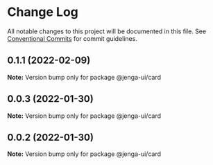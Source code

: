 # Change Log

All notable changes to this project will be documented in this file.
See [Conventional Commits](https://conventionalcommits.org) for commit guidelines.

## 0.1.1 (2022-02-09)

**Note:** Version bump only for package @jenga-ui/card

## 0.0.3 (2022-01-30)

**Note:** Version bump only for package @jenga-ui/card

## 0.0.2 (2022-01-30)

**Note:** Version bump only for package @jenga-ui/card
